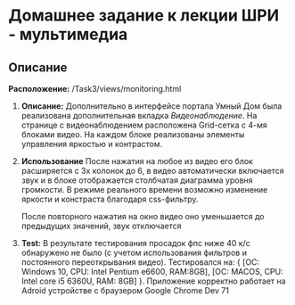 # Домашнее задание к лекции ШРИ - мультимедиа

## Описание

 **Расположение:**
    /Task3/views/monitoring.html

1. **Описание:**
    Дополнительно в интерфейсе портала Умный Дом была реализована дополнительная вкладка *Видеонаблюдение*. На странице с видеонаблюдением расположена Grid-сетка с 4-мя блоками видео. На каждом блоке реализованы элементы управления яркостью и контрастом.

2. **Использование**
    После нажатия на любое из видео его блок расширяется с 3х колонок до 6, в видео автоматически включается звук и в блоке отображается столбчатая диаграмма уровня громкости. В режиме реального времени возможно изменение яркости и констраста благодаря css-фильтру.

    После повторного нажатия на окно видео оно уменьшается до предыдущих значений, звук отключается

3. **Test:**
    В результате тестирования просадок фпс ниже 40 к/с обнаружено не было (с учетом использования фильтров и постоянного переоткрывания видео). Тестировался на: {
        [OC: Windows 10, CPU: Intel Pentium e6600, RAM:8GB],
        [OC: MACOS, CPU: Intel core i5 6360U, RAM: 8GB]
    }.
    Приложение корректно работает на Adroid устройстве с браузером Google Chrome Dev 71